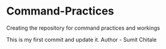 # Command-Practices
Creating the repository for command practices and workings

This is my first commit and update it.
Author - Sumit Chitale
